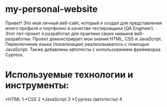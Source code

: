 # my-personal-website
Привет! Это мой личный веб-сайт, который я создал для представления моего профиля и портфолио в качестве тестировщика (QA Engineer).
Этот пет-проект я разработал для практики своих навыков веб-разработки. Проект демонстрирует мои знания HTML, CSS и JavaScript.
Переключение языка (локализации) реализовывалось с помощью JavaScript.
Также добавлены автотесты с использованием фреймворка Cypress.

# Используемые технологии и инструменты:
*HTML 1
*CSS 2
*JavaScript 3
*Cypress (автотесты) 4
